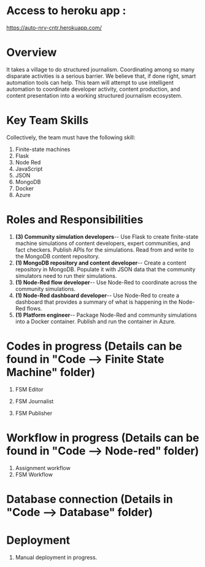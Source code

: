 # Access to heroku app : 
https://auto-nrv-cntr.herokuapp.com/

# Overview
It takes a village to do structured journalism. Coordinating among so many disparate activities is a serious barrier. We believe that, if done right, smart automation tools can help. This team will attempt to use intelligent automation to coordinate developer activity, content production, and content presentation into a working structured journalism ecosystem.

# Key Team Skills
Collectively, the team must have the following skill:
1. Finite-state machines
1. Flask
1. Node Red
1. JavaScript
1. JSON
1. MongoDB
1. Docker
1. Azure

# Roles and Responsibilities
1. **(3) Community simulation developers**-- Use Flask to create finite-state machine simulations of content developers, expert communities, and fact checkers. Publish APIs for the simulations. Read from and write to the MongoDB content repository.
1. **(1) MongoDB repository and content developer**-- Create a content repository in MongoDB. Populate it with JSON data that the community simulators need to run their simulations.
1. **(1) Node-Red flow developer**-- Use Node-Red to coordinate across the community simulations.
1. **(1) Node-Red dashboard developer**-- Use Node-Red to create a dashboard that provides a summary of what is happening in the Node-Red flows.
1. **(1) Platform engineer**-- Package Node-Red and community simulations into a Docker container. Publish and run the container in Azure.


# Codes in progress (Details can be found in "Code --> Finite State Machine" folder)

1. FSM Editor

2. FSM Journalist

3. FSM Publisher


# Workflow in progress (Details can be found in "Code --> Node-red" folder)

1. Assignment workflow
2. FSM Workflow

# Database connection (Details in "Code --> Database" folder)

# Deployment 
1. Manual deployment in progress.
